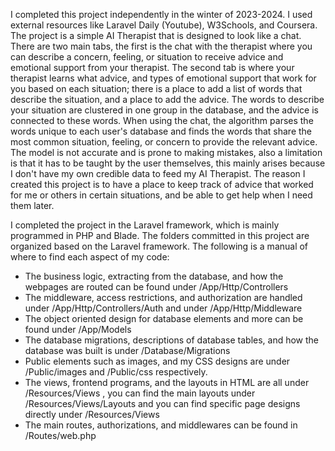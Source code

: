 I completed this project independently in the winter of 2023-2024. I used external resources like Laravel Daily (Youtube), W3Schools, and Coursera. The project is a simple AI Therapist that is designed to look like a chat. There are two main tabs, the first is the chat with the therapist where you can describe a concern, feeling, or situation to receive advice and emotional support from your therapist. The second tab is where your therapist learns what advice, and types of emotional support that work for you based on each situation; there is a place to add a list of words that describe the situation, and a place to add the advice. The words to describe your situation are clustered in one group in the database, and the advice is connected to these words. When using the chat, the algorithm parses the words unique to each user's database and finds the words that share the most common situation, feeling, or concern to provide the relevant advice. The model is not accurate and is prone to making mistakes, also a limitation is that it has to be taught by the user themselves, this mainly arises because I don't have my own credible data to feed my AI Therapist. The reason I created this project is to have a place to keep track of advice that worked for me or others in certain situations, and be able to get help when I need them later.

I completed the project in the Laravel framework, which is mainly programmed in PHP and Blade. The folders committed in this project are organized based on the Laravel framework. The following is a manual of where to find each aspect of my code:

- The business logic, extracting from the database, and how the webpages are routed can be found under /App/Http/Controllers
- The middleware, access restrictions, and authorization are handled under /App/Http/Controllers/Auth and under /App/Http/Middleware
- The object oriented design for database elements and more can be found under /App/Models
- The database migrations, descriptions of database tables, and how the database was built is under /Database/Migrations
- Public elements such as images, and my CSS designs are under /Public/images and /Public/css respectively.
- The views, frontend programs, and the layouts in HTML are all under /Resources/Views , you can find the main layouts under /Resources/Views/Layouts and you can find specific page designs directly under /Resources/Views
- The main routes, authorizations, and middlewares can be found in /Routes/web.php
